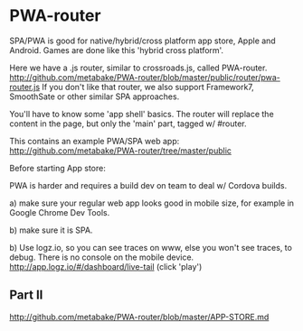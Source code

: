 # PWA-router

SPA/PWA is good for native/hybrid/cross platform app store, Apple and Android.
Games are done like this 'hybrid cross platform'.


Here we have a .js router, similar to crossroads.js, called PWA-router.
http://github.com/metabake/PWA-router/blob/master/public/router/pwa-router.js
If you don't like that router, we also support Framework7, SmoothSate or other similar SPA approaches.


You'll have to know some 'app shell' basics.
The router will replace the content in the page, but only the 'main' part, tagged w/ #router.

This contains an example PWA/SPA web app:
http://github.com/metabake/PWA-router/tree/master/public



Before starting App store:

PWA is harder and requires a build dev on team to deal w/ Cordova builds.

a) make sure your regular web app looks good in mobile size, for example in Google Chrome Dev Tools.

b) make sure it is SPA.

b) Use logz.io, so you can see traces on www, else you won't see traces, to debug. There is no console on the mobile device. http://app.logz.io/#/dashboard/live-tail (click 'play')


## Part II

http://github.com/metabake/PWA-router/blob/master/APP-STORE.md